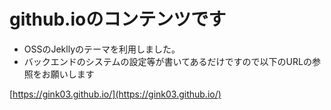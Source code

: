 # github.ioのコンテンツです
- OSSのJekllyのテーマを利用しました。
- バックエンドのシステムの設定等が書いてあるだけですので以下のURLの参照をお願いします

[https://gink03.github.io/](https://gink03.github.io/)
